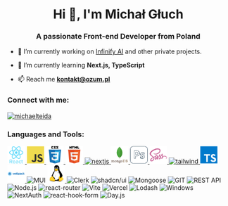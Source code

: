 <h1 align="center">Hi 👋, I'm Michał Głuch</h1>
<h3 align="center">A passionate Front-end Developer from Poland</h3>

- 🔭 I’m currently working on [Infinify AI](https://github.com/MichaelTeida/Infinify) and other private projects.

- 🌱 I’m currently learning **Next.js, TypeScript**

- 📫 Reach me **kontakt@ozum.pl**

<h3 align="left">Connect with me:</h3>
<p align="left">
<a href="https://linkedin.com/in/michaelteida" target="blank"><img align="center" src="https://raw.githubusercontent.com/rahuldkjain/github-profile-readme-generator/master/src/images/icons/Social/linked-in-alt.svg" alt="michaelteida" height="30" width="40" /></a>
</p>

<h3 align="left">Languages and Tools:</h3>
<p align="left"> <a href="https://reactjs.org/" target="_blank" rel="noreferrer"> <img src="https://raw.githubusercontent.com/devicons/devicon/master/icons/react/react-original-wordmark.svg" alt="react" width="40" height="40"/> </a> <a href="https://developer.mozilla.org/en-US/docs/Web/JavaScript" target="_blank" rel="noreferrer"> <img src="https://raw.githubusercontent.com/devicons/devicon/master/icons/javascript/javascript-original.svg" alt="javascript" width="40" height="40"/> </a> <a href="https://www.w3schools.com/css/" target="_blank" rel="noreferrer"> <img src="https://raw.githubusercontent.com/devicons/devicon/master/icons/css3/css3-original-wordmark.svg" alt="css3" width="40" height="40"/> </a> <a href="https://www.w3.org/html/" target="_blank" rel="noreferrer"> <img src="https://raw.githubusercontent.com/devicons/devicon/master/icons/html5/html5-original-wordmark.svg" alt="html5" width="40" height="40"/> </a> <a href="https://nextjs.org/" target="_blank" rel="noreferrer"> <img src="https://cdn.worldvectorlogo.com/logos/nextjs-2.svg" alt="nextjs" width="40" height="40"/> </a>  <a href="https://www.mongodb.com/" target="_blank" rel="noreferrer"> <img src="https://raw.githubusercontent.com/devicons/devicon/master/icons/mongodb/mongodb-original-wordmark.svg" alt="mongodb" width="40" height="40"/> </a>  <a href="https://www.photoshop.com/en" target="_blank" rel="noreferrer"> <img src="https://raw.githubusercontent.com/devicons/devicon/master/icons/photoshop/photoshop-line.svg" alt="photoshop" width="40" height="40"/> </a>  <a href="https://sass-lang.com" target="_blank" rel="noreferrer"> <img src="https://raw.githubusercontent.com/devicons/devicon/master/icons/sass/sass-original.svg" alt="sass" width="40" height="40"/> </a>  <a href="https://tailwindcss.com/" target="_blank" rel="noreferrer"> <img src="https://www.vectorlogo.zone/logos/tailwindcss/tailwindcss-icon.svg" alt="tailwind" width="40" height="40"/> </a> <a href="https://www.typescriptlang.org/" target="_blank" rel="noreferrer"> <img src="https://raw.githubusercontent.com/devicons/devicon/master/icons/typescript/typescript-original.svg" alt="typescript" width="40" height="40"/> </a> <a href="https://webpack.js.org" target="_blank" rel="noreferrer"> <img src="https://raw.githubusercontent.com/devicons/devicon/d00d0969292a6569d45b06d3f350f463a0107b0d/icons/webpack/webpack-original-wordmark.svg" alt="webpack" width="40" height="40"/> </a>
<img src="https://mui.com/favicon.ico" alt="MUI" width="40" height="40"/>
<a href="https://www.linux.org/" target="_blank" rel="noreferrer"> <img src="https://raw.githubusercontent.com/devicons/devicon/master/icons/linux/linux-original.svg" alt="linux" width="40" height="40"/> </a>
  <img src="https://clerk.com/v2/favicon.ico" alt="Clerk" width="40" height="40"/>
  <img src="https://ui.shadcn.com/favicon.ico" alt="shadcn/ui" width="40" height="40"/>
  <img src="https://mongoosejs.com/docs/images/mongoose5_62x30_transparent.png" alt="Mongoose" width="40" height="40"/>
  <img src="https://www.vectorlogo.zone/logos/git-scm/git-scm-icon.svg" alt="GIT" width="40" height="40"/>
  <img src="https://cdn-icons-png.flaticon.com/512/1493/1493169.png" alt="REST API" width="40" height="40"/>
  <img src="https://www.vectorlogo.zone/logos/nodejs/nodejs-icon.svg" alt="Node.js" width="40" height="40"/>
  <img src="https://reactrouter.com/favicon.ico" alt="react-router" width="40" height="40"/>
  <img src="https://vitejs.dev/logo.svg" alt="Vite" width="40" height="40"/>
  <img src="https://vercel.com/favicon.ico" alt="Vercel" width="40" height="40"/>
  <img src="https://upload.wikimedia.org/wikipedia/commons/thumb/6/6f/Lodash.svg/150px-Lodash.svg.png" alt="Lodash" width="40" height="40"/>
  <img src="https://c.s-microsoft.com/favicon.ico" alt="Windows" width="40" height="40"/>
  <img src="https://next-auth.js.org/img/favicon.ico" alt="NextAuth" width="40" height="40"/>
  <img src="https://react-hook-form.com/images/logo/react-hook-form-logo-only.png" alt="react-hook-form" width="40" height="40"/>
  <img src="https://day.js.org/img/favicon.ico" alt="Day.js" width="40" height="40"/>
</p>

<!--
**MichaelTeida/michaelteida** is a ✨ _special_ ✨ repository because its `README.md` (this file) appears on your GitHub profile.

Here are some ideas to get you started:

- 🔭 I’m currently working on ...
- 🌱 I’m currently learning ...
- 👯 I’m looking to collaborate on ...
- 🤔 I’m looking for help with ...
- 💬 Ask me about ...
- 📫 How to reach me: ...
- 😄 Pronouns: ...
- ⚡ Fun fact: ...
-->

